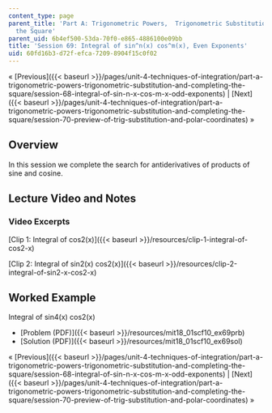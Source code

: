 ```yaml
---
content_type: page
parent_title: 'Part A: Trigonometric Powers,  Trigonometric Substitution and Completing
  the Square'
parent_uid: 6b4ef500-53da-70f0-e865-4886100e09bb
title: 'Session 69: Integral of sin^n(x) cos^m(x), Even Exponents'
uid: 60fd16b3-d72f-efca-7209-8904f15c0f02
---
```


« [Previous]({{< baseurl >}}/pages/unit-4-techniques-of-integration/part-a-trigonometric-powers-trigonometric-substitution-and-completing-the-square/session-68-integral-of-sin-n-x-cos-m-x-odd-exponents) | [Next]({{< baseurl >}}/pages/unit-4-techniques-of-integration/part-a-trigonometric-powers-trigonometric-substitution-and-completing-the-square/session-70-preview-of-trig-substitution-and-polar-coordinates) »

Overview
--------

In this session we complete the search for antiderivatives of products of sine and cosine.

Lecture Video and Notes
-----------------------

### Video Excerpts

[Clip 1: Integral of cos2(x)]({{< baseurl >}}/resources/clip-1-integral-of-cos2-x)

[Clip 2: Integral of sin2(x) cos2(x)]({{< baseurl >}}/resources/clip-2-integral-of-sin2-x-cos2-x)

Worked Example
--------------

Integral of sin4(x) cos2(x)

*   [Problem (PDF)]({{< baseurl >}}/resources/mit18_01scf10_ex69prb)
*   [Solution (PDF)]({{< baseurl >}}/resources/mit18_01scf10_ex69sol)

« [Previous]({{< baseurl >}}/pages/unit-4-techniques-of-integration/part-a-trigonometric-powers-trigonometric-substitution-and-completing-the-square/session-68-integral-of-sin-n-x-cos-m-x-odd-exponents) | [Next]({{< baseurl >}}/pages/unit-4-techniques-of-integration/part-a-trigonometric-powers-trigonometric-substitution-and-completing-the-square/session-70-preview-of-trig-substitution-and-polar-coordinates) »